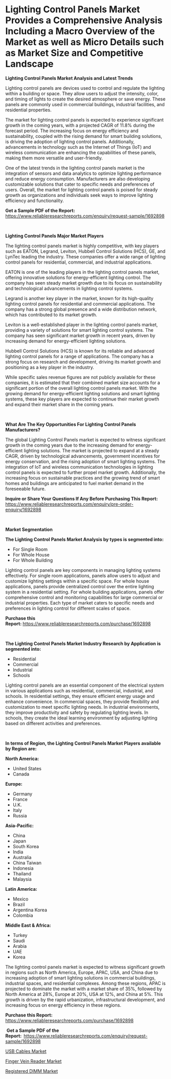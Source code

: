 <p><h1>Lighting Control Panels Market Provides a Comprehensive Analysis Including a Macro Overview of the Market as well as Micro Details such as Market Size and Competitive Landscape</h1></p><p><strong>Lighting Control Panels Market Analysis and Latest Trends</strong></p>
<p><p>Lighting control panels are devices used to control and regulate the lighting within a building or space. They allow users to adjust the intensity, color, and timing of lights to create the desired atmosphere or save energy. These panels are commonly used in commercial buildings, industrial facilities, and residential properties.</p><p>The market for lighting control panels is expected to experience significant growth in the coming years, with a projected CAGR of 11.8% during the forecast period. The increasing focus on energy efficiency and sustainability, coupled with the rising demand for smart building solutions, is driving the adoption of lighting control panels. Additionally, advancements in technology such as the Internet of Things (IoT) and wireless communication are enhancing the capabilities of these panels, making them more versatile and user-friendly.</p><p>One of the latest trends in the lighting control panels market is the integration of sensors and data analytics to optimize lighting performance and reduce energy consumption. Manufacturers are also developing customizable solutions that cater to specific needs and preferences of users. Overall, the market for lighting control panels is poised for steady growth as organizations and individuals seek ways to improve lighting efficiency and functionality.</p></p>
<p><strong>Get a Sample PDF of the Report:&nbsp;</strong> <a href="https://www.reliableresearchreports.com/enquiry/request-sample/1692898">https://www.reliableresearchreports.com/enquiry/request-sample/1692898</a></p>
<p>&nbsp;</p>
<p><strong>Lighting Control Panels Major Market Players</strong></p>
<p><p>The lighting control panels market is highly competitive, with key players such as EATON, Legrand, Leviton, Hubbell Control Solutions (HCS), GE, and LynTec leading the industry. These companies offer a wide range of lighting control panels for residential, commercial, and industrial applications.</p><p>EATON is one of the leading players in the lighting control panels market, offering innovative solutions for energy-efficient lighting control. The company has seen steady market growth due to its focus on sustainability and technological advancements in lighting control systems.</p><p>Legrand is another key player in the market, known for its high-quality lighting control panels for residential and commercial applications. The company has a strong global presence and a wide distribution network, which has contributed to its market growth.</p><p>Leviton is a well-established player in the lighting control panels market, providing a variety of solutions for smart lighting control systems. The company has seen significant market growth in recent years, driven by increasing demand for energy-efficient lighting solutions.</p><p>Hubbell Control Solutions (HCS) is known for its reliable and advanced lighting control panels for a range of applications. The company has a strong focus on research and development, driving its market growth and positioning as a key player in the industry.</p><p>While specific sales revenue figures are not publicly available for these companies, it is estimated that their combined market size accounts for a significant portion of the overall lighting control panels market. With the growing demand for energy-efficient lighting solutions and smart lighting systems, these key players are expected to continue their market growth and expand their market share in the coming years.</p></p>
<p>&nbsp;</p>
<p><strong>What Are The Key Opportunities For Lighting Control Panels Manufacturers?</strong></p>
<p><p>The global Lighting Control Panels market is expected to witness significant growth in the coming years due to the increasing demand for energy-efficient lighting solutions. The market is projected to expand at a steady CAGR, driven by technological advancements, government incentives for energy conservation, and the rising adoption of smart lighting systems. The integration of IoT and wireless communication technologies in lighting control panels is expected to further propel market growth. Additionally, the increasing focus on sustainable practices and the growing trend of smart homes and buildings are anticipated to fuel market demand in the foreseeable future.</p></p>
<p><strong>Inquire or Share Your Questions If Any Before Purchasing This Report:</strong> <a href="https://www.reliableresearchreports.com/enquiry/pre-order-enquiry/1692898">https://www.reliableresearchreports.com/enquiry/pre-order-enquiry/1692898</a></p>
<p>&nbsp;</p>
<p><strong>Market Segmentation</strong></p>
<p><strong>The Lighting Control Panels Market Analysis by types is segmented into:</strong></p>
<p><ul><li>For Single Room</li><li>For Whole House</li><li>For Whole Building</li></ul></p>
<p><p>Lighting control panels are key components in managing lighting systems effectively. For single room applications, panels allow users to adjust and customize lighting settings within a specific space. For whole house applications, panels provide centralized control over the entire lighting system in a residential setting. For whole building applications, panels offer comprehensive control and monitoring capabilities for large commercial or industrial properties. Each type of market caters to specific needs and preferences in lighting control for different scales of space.</p></p>
<p><strong>Purchase this Report:&nbsp;</strong><a href="https://www.reliableresearchreports.com/purchase/1692898">https://www.reliableresearchreports.com/purchase/1692898</a></p>
<p>&nbsp;</p>
<p><strong>The Lighting Control Panels Market Industry Research by Application is segmented into:</strong></p>
<p><ul><li>Residential</li><li>Commercial</li><li>Industrial</li><li>Schools</li></ul></p>
<p><p>Lighting control panels are an essential component of the electrical system in various applications such as residential, commercial, industrial, and schools. In residential settings, they ensure efficient energy usage and enhance convenience. In commercial spaces, they provide flexibility and customization to meet specific lighting needs. In industrial environments, they improve productivity and safety by regulating lighting levels. In schools, they create the ideal learning environment by adjusting lighting based on different activities and preferences.</p></p>
<p>&nbsp;</p>
<p><strong>In terms of Region, the Lighting Control Panels Market Players available by Region are:</strong></p>
<p>
    <p> <strong> North America: </strong>
        <ul>
            <li>United States</li>
            <li>Canada</li>
        </ul>
        </p> 
    <p> <strong> Europe: </strong>
        <ul>
            <li>Germany</li>
            <li>France</li>
            <li>U.K.</li>
            <li>Italy</li>
            <li>Russia</li>
        </ul>
        </p> 
    <p> <strong> Asia-Pacific: </strong>
        <ul>
            <li>China</li>
            <li>Japan</li>
            <li>South Korea</li>
            <li>India</li>
            <li>Australia</li>
            <li>China Taiwan</li>
            <li>Indonesia</li>
            <li>Thailand</li>
            <li>Malaysia</li>
        </ul>
        </p> 
    <p> <strong> Latin America: </strong>
        <ul>
            <li>Mexico</li>
            <li>Brazil</li>
            <li>Argentina Korea</li>
            <li>Colombia</li>
        </ul>
        </p> 
    <p> <strong> Middle East & Africa: </strong>
        <ul>
            <li>Turkey</li>
            <li>Saudi</li>
            <li>Arabia</li>
            <li>UAE</li>
            <li>Korea</li>
        </ul>
    </p>
    </p>
<p><p>The lighting control panels market is expected to witness significant growth in regions such as North America, Europe, APAC, USA, and China due to increasing adoption of smart lighting solutions in commercial buildings, industrial spaces, and residential complexes. Among these regions, APAC is projected to dominate the market with a market share of 35%, followed by North America at 28%, Europe at 20%, USA at 12%, and China at 5%. This growth is driven by the rapid urbanization, infrastructural development, and increasing focus on energy efficiency in these regions.</p></p>
<p><strong>Purchase this Report: </strong><a href="https://www.reliableresearchreports.com/purchase/1692898">https://www.reliableresearchreports.com/purchase/1692898</a></p>
<p>&nbsp;<strong>Get a Sample PDF of the Report:&nbsp;&nbsp;</strong><a href="https://www.reliableresearchreports.com/enquiry/request-sample/1692898">https://www.reliableresearchreports.com/enquiry/request-sample/1692898</a></p>
<p><strong></strong></p>
<p><p><a href="https://github.com/ChiragRP21/Market-Research-Report-List-3/blob/main/usb-cables-market.md">USB Cables Market</a></p><p><a href="https://github.com/fiixsa/Market-Research-Report-List-2/blob/main/finger-vein-reader-market.md">Finger Vein Reader Market</a></p><p><a href="https://github.com/Airanohannonzb68e5pb53oc1/Market-Research-Report-List-1/blob/main/registered-dimm-market.md">Registered DIMM Market</a></p></p>
